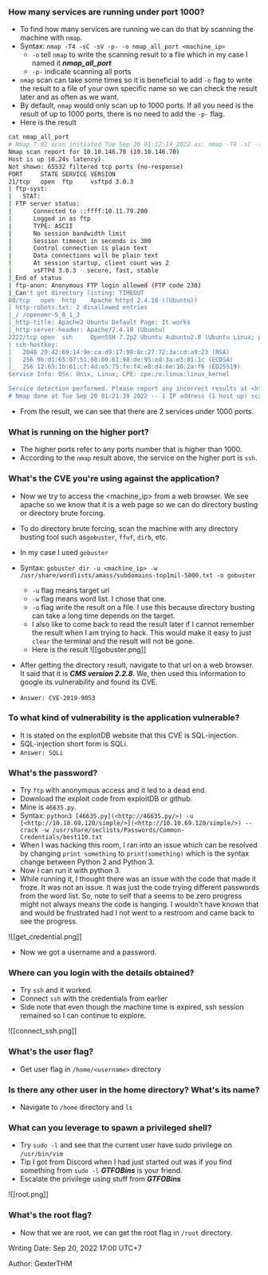 ### How many services are running under port 1000?

-   To find how many services are running we can do that by scanning the machine with `nmap`.
-   Syntax: `nmap -T4 -sC -sV -p- -o nmap_all_port <machine_ip>`
    -   `-o` tell `nmap` to write the scanning result to a file which in my case I named it _**nmap_all_port**_
    -   `-p-` indicate scanning all ports
-   `nmap` scan can take some times so it is beneficial to add `-o` flag to write the result to a file of your own specific name so we can check the result later and as often as we want.
-   By default, `nmap` would only scan up to 1000 ports. If all you need is the result of up to 1000 ports, there is no need to add the `-p-` flag.
-   Here is the result

```bash
cat nmap_all_port                                               
# Nmap 7.92 scan initiated Tue Sep 20 01:12:14 2022 as: nmap -T4 -sC -sV -p- -o nmap_all_port 10.10.146.70
Nmap scan report for 10.10.146.70 (10.10.146.70)
Host is up (0.24s latency).
Not shown: 65532 filtered tcp ports (no-response)
PORT     STATE SERVICE VERSION
21/tcp   open  ftp     vsftpd 3.0.3
| ftp-syst: 
|   STAT: 
| FTP server status:
|      Connected to ::ffff:10.11.79.200
|      Logged in as ftp
|      TYPE: ASCII
|      No session bandwidth limit
|      Session timeout in seconds is 300
|      Control connection is plain text
|      Data connections will be plain text
|      At session startup, client count was 2
|      vsFTPd 3.0.3 - secure, fast, stable
|_End of status
| ftp-anon: Anonymous FTP login allowed (FTP code 230)
|_Can't get directory listing: TIMEOUT
80/tcp   open  http    Apache httpd 2.4.18 ((Ubuntu))
| http-robots.txt: 2 disallowed entries 
|_/ /openemr-5_0_1_3 
|_http-title: Apache2 Ubuntu Default Page: It works
|_http-server-header: Apache/2.4.18 (Ubuntu)
2222/tcp open  ssh     OpenSSH 7.2p2 Ubuntu 4ubuntu2.8 (Ubuntu Linux; protocol 2.0)
| ssh-hostkey: 
|   2048 29:42:69:14:9e:ca:d9:17:98:8c:27:72:3a:cd:a9:23 (RSA)
|   256 9b:d1:65:07:51:08:00:61:98:de:95:ed:3a:e3:81:1c (ECDSA)
|_  256 12:65:1b:61:cf:4d:e5:75:fe:f4:e8:d4:6e:10:2a:f6 (ED25519)
Service Info: OSs: Unix, Linux; CPE: cpe:/o:linux:linux_kernel

Service detection performed. Please report any incorrect results at <https://nmap.org/submit/> .
# Nmap done at Tue Sep 20 01:21:39 2022 -- 1 IP address (1 host up) scanned in 565.02 seconds
```

-   From the result, we can see that there are 2 services under 1000 ports.

### What is running on the higher port?

-   The higher ports refer to any ports number that is higher than 1000.
-   According to the `nmap` result above, the service on the higher port is `ssh`.

### What's the CVE you're using against the application?

-   Now we try to access the <machine_ip> from a web browser. We see apache so we know that it is a web page so we can do directory busting or directory brute forcing.
    
-   To do directory brute forcing, scan the machine with any directory busting tool such as`gobuster`, `ffuf`, `dirb`, etc.
    
-   In my case I used `gobuster`
    
-   Syntax: `gobuster dir -u <machine_ip> -w /usr/share/wordlists/amass/subdomains-top1mil-5000.txt -o gobuster`
    
    -   `-u` flag means target uri
    -   `-w` flag means word list. I chose that one.
    -   `-o` flag write the result on a file. I use this because directory busting can take a long time depends on the target.
    -   I also like to come back to read the result later if I cannot remember the result when I am trying to hack. This would make it easy to just `clear` the terminal and the result will not be gone.
    -   Here is the result
    ![[gobuster.png]]
  
-   After getting the directory result, navigate to that url on a web browser. It said that it is _**CMS version 2.2.8**_. We, then used this information to google its vulnerability and found its CVE.
    
-   `Answer: CVE-2019-9053`
    

### To what kind of vulnerability is the application vulnerable?

-   It is stated on the exploitDB website that this CVE is SQL-injection.
-   SQL-injection short form is SQLi.
-   `Answer: SQLi`

### What's the password?

-   Try `ftp` with anonymous access and it led to a dead end.
-   Download the exploit code from exploitDB or github.
-   Mine is `46635.py`.
-   Syntax: `python3 [46635.py](<http://46635.py/>) -u [<http://10.10.69.120/simple/>](<http://10.10.69.120/simple/>) --crack -w /usr/share/seclists/Passwords/Common-Credentials/best110.txt`
-   When I was hacking this room, I ran into an issue which can be resolved by changing `print something` to `print(something)` which is the syntax change between Python 2 and Python 3.
-   Now I can run it with python 3.
-   While running it, I thought there was an issue with the code that made it froze. It was not an issue. It was just the code trying different passwords from the word list. So, note to self that a seems to be zero progress might not always means the code is hanging. I wouldn’t have known that and would be frustrated had I not went to a restroom and came back to see the progress.

![[get_credential.png]]

-   Now we got a username and a password.

### Where can you login with the details obtained?

-   Try `ssh` and it worked.
-   Connect `ssh` with the credentials from earlier
-   Side note that even though the machine time is expired, ssh session remained so I can continue to explore.

![[connect_ssh.png]]

### What's the user flag?

-   Get user flag in `/home/<username>` directory

### Is there any other user in the home directory? What's its name?

-   Navigate to `/home` directory and `ls`

### What can you leverage to spawn a privileged shell?

-   Try `sudo -l` and see that the current user have sudo privilege on `/usr/bin/vim`
-   Tip I got from Discord when I had just started out was if you find something from `sudo -l` _**GTFOBins**_ is your friend.
-   Escalate the privilege using stuff from _**GTFOBins**_

![[root.png]]

### What's the root flag?

-   Now that we are root, we can get the root flag in `/root` directory.

Writing Date: Sep 20, 2022 17:00 UTC+7

Author: GexterTHM